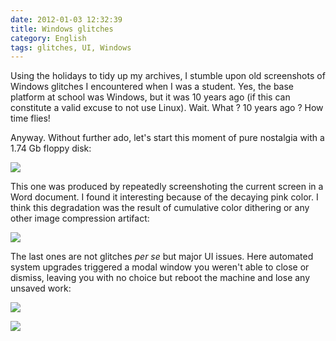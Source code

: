 ```yaml
---
date: 2012-01-03 12:32:39
title: Windows glitches
category: English
tags: glitches, UI, Windows
---
```


Using the holidays to tidy up my archives, I stumble upon old screenshots of Windows glitches I encountered when I was a student. Yes, the base platform at school was Windows, but it was 10 years ago (if this can constitute a valid excuse to not use Linux). Wait. What ? 10 years ago ? How time flies!

Anyway. Without further ado, let's start this moment of pure nostalgia with a 1.74 Gb floppy disk:

![](/uploads/2012/SizePB.png)

This one was produced by repeatedly screenshoting the current screen in a Word document. I found it interesting because of the decaying pink color. I think this degradation was the result of cumulative color dithering or any other image compression artifact:

![](/uploads/2012/df.png)

The last ones are not glitches _per se_ but major UI issues. Here automated system upgrades triggered a modal window you weren't able to close or dismiss, leaving you with no choice but reboot the machine and lose any unsaved work:

![](/uploads/2012/update.png)

![](/uploads/2012/ie1.png)

